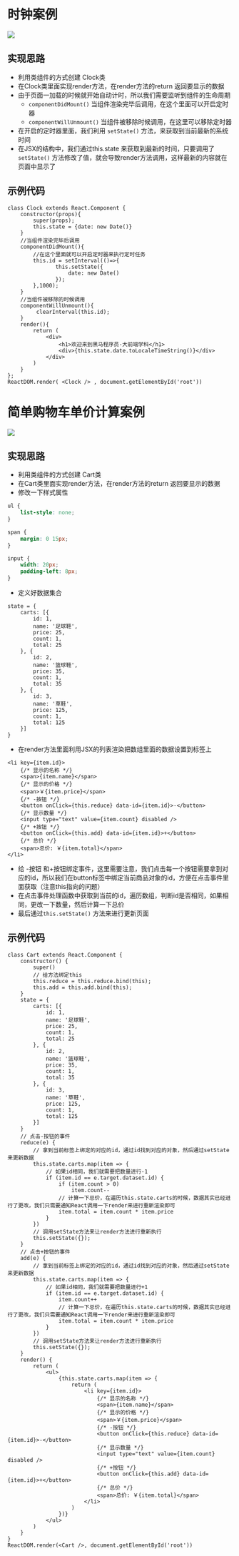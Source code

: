 # 时钟案例

![](images/clock.png)

## 实现思路

- 利用类组件的方式创建 Clock类
- 在Clock类里面实现render方法，在render方法的return 返回要显示的数据
- 由于页面一加载的时候就开始自动计时，所以我们需要监听到组件的生命周期
  - `componentDidMount()`  当组件渲染完毕后调用，在这个里面可以开启定时器
  - `componentWillUnmount()`   当组件被移除时候调用，在这里可以移除定时器
- 在开启的定时器里面，我们利用 `setState()` 方法，来获取到当前最新的系统时间
- 在JSX的结构中，我们通过this.state 来获取到最新的时间，只要调用了`setState()` 方法修改了值，就会导致render方法调用，这样最新的内容就在页面中显示了

## 示例代码

```react
class Clock extends React.Component {
    constructor(props){
        super(props);
        this.state = {date: new Date()}
    }
    //当组件渲染完毕后调用
    componentDidMount(){
        //在这个里面就可以开启定时器来执行定时任务
        this.id = setInterval(()=>{
               this.setState({
                   date: new Date()
               });
        },1000);
    }
    //当组件被移除的时候调用
    componentWillUnmount(){
         clearInterval(this.id);
    }
    render(){
        return (
            <div>
                <h1>欢迎来到黑马程序员-大前端学科</h1>
                <div>{this.state.date.toLocaleTimeString()}</div>
            </div>
        )
    }
};
ReactDOM.render( <Clock /> , document.getElementById('root'))
```

# 简单购物车单价计算案例

![](images/total.png)

## 实现思路

- 利用类组件的方式创建 Cart类
- 在Cart类里面实现render方法，在render方法的return 返回要显示的数据
- 修改一下样式属性

```css
ul {
    list-style: none;
}

span {
    margin: 0 15px;
}

input {
    width: 20px;
    padding-left: 8px;
}
```

- 定义好数据集合

```react
state = {
    carts: [{
        id: 1,
        name: '足球鞋',
        price: 25,
        count: 1,
        total: 25
    }, {
        id: 2,
        name: '篮球鞋',
        price: 35,
        count: 1,
        total: 35
    }, {
        id: 3,
        name: '草鞋',
        price: 125,
        count: 1,
        total: 125
    }]
}
```

- 在render方法里面利用JSX的列表渲染把数组里面的数据设置到标签上

```react
<li key={item.id}>
    {/* 显示的名称 */}
    <span>{item.name}</span>
    {/* 显示的价格 */}
    <span>￥{item.price}</span>
    {/* -按钮 */}
    <button onClick={this.reduce} data-id={item.id}>-</button>
    {/* 显示数量 */}
    <input type="text" value={item.count} disabled />
    {/* +按钮 */}
    <button onClick={this.add} data-id={item.id}>+</button>
    {/* 总价 */}
    <span>总价: ￥{item.total}</span>
</li>
```

- 给 -按钮 和+按钮绑定事件，这里需要注意，我们点击每一个按钮需要拿到对应的id，所以我们在button标签中绑定当前商品对象的id，方便在点击事件里面获取（注意this指向的问题）
- 在点击事件处理函数中获取到当前的id，遍历数组，判断id是否相同，如果相同，更改一下数量，然后计算一下总价
- 最后通过`this.setState()` 方法来进行更新页面

## 示例代码

```react
class Cart extends React.Component {
    constructor() {
        super()
        // 给方法绑定this
        this.reduce = this.reduce.bind(this);
        this.add = this.add.bind(this);
    }
    state = {
        carts: [{
            id: 1,
            name: '足球鞋',
            price: 25,
            count: 1,
            total: 25
        }, {
            id: 2,
            name: '篮球鞋',
            price: 35,
            count: 1,
            total: 35
        }, {
            id: 3,
            name: '草鞋',
            price: 125,
            count: 1,
            total: 125
        }]
    }
    // 点击-按钮的事件
    reduce(e) {
        // 拿到当前标签上绑定的对应的id，通过id找到对应的对象，然后通过setState来更新数据
        this.state.carts.map(item => {
            // 如果id相同，我们就需要把数量进行-1
            if (item.id == e.target.dataset.id) {
                if (item.count > 0)
                    item.count--
                // 计算一下总价，在遍历this.state.carts的时候，数据其实已经进行了更改，我们只需要通知React调用一下render来进行重新渲染即可
                item.total = item.count * item.price
            }
        })
        // 调用setState方法来让render方法进行重新执行
        this.setState({});
    }
    // 点击+按钮的事件
    add(e) {
        // 拿到当前标签上绑定的对应的id，通过id找到对应的对象，然后通过setState来更新数据
        this.state.carts.map(item => {
            // 如果id相同，我们就需要把数量进行+1
            if (item.id == e.target.dataset.id) {
                item.count++
                // 计算一下总价，在遍历this.state.carts的时候，数据其实已经进行了更改，我们只需要通知React调用一下render来进行重新渲染即可
                item.total = item.count * item.price
            }
        })
        // 调用setState方法来让render方法进行重新执行
        this.setState({});
    }
    render() {
        return (
            <ul>
                {this.state.carts.map(item => {
                    return (
                        <li key={item.id}>
                            {/* 显示的名称 */}
                            <span>{item.name}</span>
                            {/* 显示的价格 */}
                            <span>￥{item.price}</span>
                            {/* -按钮 */}
                            <button onClick={this.reduce} data-id={item.id}>-</button>
                            {/* 显示数量 */}
                            <input type="text" value={item.count} disabled />
                            {/* +按钮 */}
                            <button onClick={this.add} data-id={item.id}>+</button>
                            {/* 总价 */}
                            <span>总价: ￥{item.total}</span>
                        </li>
                    )
                })}
            </ul>
        )
    }
}
ReactDOM.render(<Cart />, document.getElementById('root'))
```

